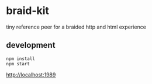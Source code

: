 # braid-kit

tiny reference peer for a braided http and html experience

## development

```
npm install
npm start
```

[http://localhost:1989](http://localhost:1989)
